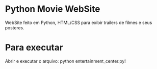 # Python Movie WebSite

WebSite feito em Python, HTML/CSS para exibir trailers de filmes e seus posteres.

# Para executar

Abrir e executar o arquivo: python entertainment_center.py!

